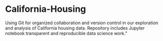 # California-Housing
Using Git for organized collaboration and version control in our exploration and analysis of California housing data. Repository includes Jupyter notebook transparent and reproducible data science work."
